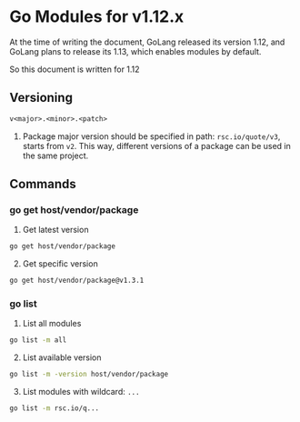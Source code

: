 # Go Modules for v1.12.x

At the time of writing the document, GoLang released its version 1.12, and GoLang plans to release its 1.13, which enables modules by default.

So this document is written for 1.12

## Versioning

```txt
v<major>.<minor>.<patch>
```

1. Package major version should be specified in path: `rsc.io/quote/v3`, starts from `v2`.
   This way, different versions of a package can be used in the same project.

## Commands

### go get host/vendor/package

1. Get latest version

  ```bash
  go get host/vendor/package
  ```

2. Get specific version

  ```bash
  go get host/vendor/package@v1.3.1
  ```

### go list

1. List all modules

  ```bash
  go list -m all
  ```

2. List available version

  ```bash
  go list -m -version host/vendor/package
  ```

3. List modules with wildcard: `...`

  ```bash
  go list -m rsc.io/q...
  ```